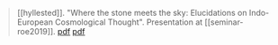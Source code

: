 > [[hyllested]]. "Where the stone meets the sky: Elucidations on Indo-European Cosmological Thought". Presentation at [[seminar-roe2019]]. [pdf](https://rootsofeurope.ku.dk/kalender/arrangementer-2019/indo-european-religion-and-poetics/handouts/S6T1-Hyllested.pdf) [pdf](a/a-hyllested2019.pdf)
